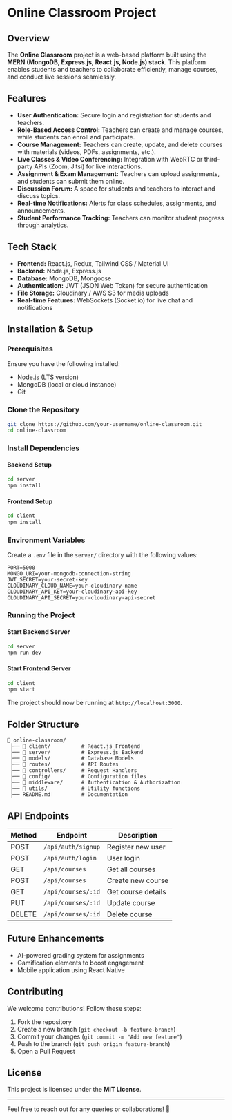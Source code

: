 # Online Classroom Project

## Overview
The **Online Classroom** project is a web-based platform built using the **MERN (MongoDB, Express.js, React.js, Node.js) stack**. This platform enables students and teachers to collaborate efficiently, manage courses, and conduct live sessions seamlessly.

## Features
- **User Authentication:** Secure login and registration for students and teachers.
- **Role-Based Access Control:** Teachers can create and manage courses, while students can enroll and participate.
- **Course Management:** Teachers can create, update, and delete courses with materials (videos, PDFs, assignments, etc.).
- **Live Classes & Video Conferencing:** Integration with WebRTC or third-party APIs (Zoom, Jitsi) for live interactions.
- **Assignment & Exam Management:** Teachers can upload assignments, and students can submit them online.
- **Discussion Forum:** A space for students and teachers to interact and discuss topics.
- **Real-time Notifications:** Alerts for class schedules, assignments, and announcements.
- **Student Performance Tracking:** Teachers can monitor student progress through analytics.

## Tech Stack
- **Frontend:** React.js, Redux, Tailwind CSS / Material UI
- **Backend:** Node.js, Express.js
- **Database:** MongoDB, Mongoose
- **Authentication:** JWT (JSON Web Token) for secure authentication
- **File Storage:** Cloudinary / AWS S3 for media uploads
- **Real-time Features:** WebSockets (Socket.io) for live chat and notifications

## Installation & Setup
### Prerequisites
Ensure you have the following installed:
- Node.js (LTS version)
- MongoDB (local or cloud instance)
- Git

### Clone the Repository
```bash
git clone https://github.com/your-username/online-classroom.git
cd online-classroom
```

### Install Dependencies
#### Backend Setup
```bash
cd server
npm install
```
#### Frontend Setup
```bash
cd client
npm install
```

### Environment Variables
Create a `.env` file in the `server/` directory with the following values:
```
PORT=5000
MONGO_URI=your-mongodb-connection-string
JWT_SECRET=your-secret-key
CLOUDINARY_CLOUD_NAME=your-cloudinary-name
CLOUDINARY_API_KEY=your-cloudinary-api-key
CLOUDINARY_API_SECRET=your-cloudinary-api-secret
```

### Running the Project
#### Start Backend Server
```bash
cd server
npm run dev
```
#### Start Frontend Server
```bash
cd client
npm start
```
The project should now be running at `http://localhost:3000`.

## Folder Structure
```
📂 online-classroom/
 ├── 📂 client/          # React.js Frontend
 ├── 📂 server/          # Express.js Backend
 ├── 📂 models/          # Database Models
 ├── 📂 routes/          # API Routes
 ├── 📂 controllers/     # Request Handlers
 ├── 📂 config/          # Configuration files
 ├── 📂 middleware/      # Authentication & Authorization
 ├── 📂 utils/           # Utility functions
 ├── README.md          # Documentation
```

## API Endpoints
| Method | Endpoint             | Description |
|--------|----------------------|-------------|
| POST   | `/api/auth/signup`   | Register new user |
| POST   | `/api/auth/login`    | User login |
| GET    | `/api/courses`       | Get all courses |
| POST   | `/api/courses`       | Create new course |
| GET    | `/api/courses/:id`   | Get course details |
| PUT    | `/api/courses/:id`   | Update course |
| DELETE | `/api/courses/:id`   | Delete course |

## Future Enhancements
- AI-powered grading system for assignments
- Gamification elements to boost engagement
- Mobile application using React Native

## Contributing
We welcome contributions! Follow these steps:
1. Fork the repository
2. Create a new branch (`git checkout -b feature-branch`)
3. Commit your changes (`git commit -m "Add new feature"`)
4. Push to the branch (`git push origin feature-branch`)
5. Open a Pull Request

## License
This project is licensed under the **MIT License**.

---

Feel free to reach out for any queries or collaborations! 🚀


